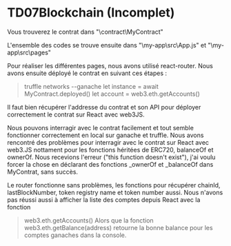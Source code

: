 # TD07Blockchain (Incomplet)

Vous trouverez le contrat dans "\contract\MyContract"

L'ensemble des codes se trouve ensuite dans "\my-app\src\App.js" et "\my-app\src\pages"

Pour réaliser les différentes pages, nous avons utilisé react-router. 
Nous avons ensuite déployé le contrat en suivant ces étapes :
> truffle networks --ganache
> let instance = await MyContract.deployed()
> let account = web3.eth.getAccounts()

Il faut bien récupérer l'addresse du contrat et son API pour déployer correctement le contrat sur React avec web3JS.

Nous pouvons interragir avec le contrat facilement et tout semble fonctionner correctement en local sur ganache et truffle.
Nous avons rencontré des problèmes pour interragir avec le contrat sur React avec web3.JS nottament pour les fonctions héritées de ERC720, balanceOf et ownerOf. Nous recevions l'erreur ("this function doesn't exist"), j'ai voulu forcer la chose en déclarant des fonctions _ownerOf et _balanceOf dans MyContrat, sans succès.

Le router fonctionne sans problèmes, les fonctions pour récupérer chainId, lastBlockNumber, token registry name et token number aussi.
Nous n'avons pas réussi aussi à afficher la liste des comptes depuis React avec la fonction 
>web3.eth.getAccounts()
Alors que la fonction web3.eth.getBalance(address) retourne la bonne balance pour les comptes ganaches dans la console.


